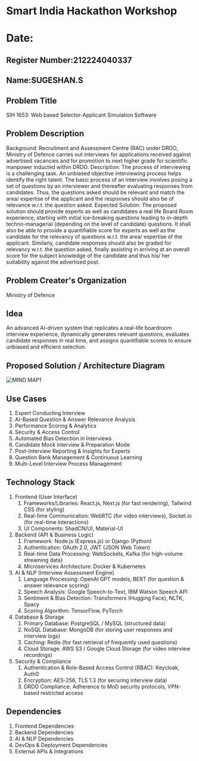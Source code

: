 # Smart India Hackathon Workshop
# Date:
## Register Number:212224040337
## Name:SUGESHAN.S
## Problem Title
SIH 1653: Web based Selector-Applicant Simulation Software
## Problem Description
Background: Recruitment and Assessment Centre (RAC) under DRDO, Ministry of Defence carries out interviews for applications received against advertised vacancies and for promotion to next higher grade for scientific manpower inducted within DRDO. Description: The process of interviewing is a challenging task. An unbiased objective interviewing process helps identify the right talent. The basic process of an interview involves posing a set of questions by an interviewer and thereafter evaluating responses from candidates. Thus, the questions asked should be relevant and match the area/ expertise of the applicant and the responses should also be of relevance w.r.t. the question asked. Expected Solution: The proposed solution should provide experts as well as candidates a real life Board Room experience, starting with initial ice-breaking questions leading to in-depth techno-managerial (depending on the level of candidate) questions. It shall also be able to provide a quantifiable score for experts as well as the candidate for the relevancy of questions w.r.t. the area/ expertise of the applicant. Similarly, candidate responses should also be graded for relevancy w.r.t. the question asked, finally assisting in arriving at an overall score for the subject knowledge of the candidate and thus his/ her suitability against the advertised post.

## Problem Creater's Organization
Ministry of Defence

## Idea

An advanced AI-driven system that replicates a real-life boardroom interview experience, dynamically generates relevant questions, evaluates candidate responses in real time, and assigns quantifiable scores to ensure unbiased and efficient selection.

## Proposed Solution / Architecture Diagram


![MIND MAP1](https://github.com/user-attachments/assets/b24ab4e2-b5c1-4184-80b7-64bae073770a)


## Use Cases

1. Expert Conducting Interview
2. AI-Based Question & Answer Relevance Analysis
3. Performance Scoring & Analytics
4. Security & Access Control
5. Automated Bias Detection in Interviews
6. Candidate Mock Interview & Preparation Mode
7. Post-Interview Reporting & Insights for Experts
8. Question Bank Management & Continuous Learning
9. Multi-Level Interview Process Management


## Technology Stack

1. Frontend (User Interface)
   1. Frameworks/Libraries: React.js, Next.js (for fast rendering), Tailwind CSS (for styling)
   2. Real-time Communication: WebRTC (for video interviews), Socket.io (for real-time interactions)
   3. UI Components: ShadCN/UI, Material-UI
2. Backend (API & Business Logic)
   1. Framework: Node.js (Express.js) or Django (Python)
   2. Authentication: OAuth 2.0, JWT (JSON Web Token)
   3. Real-time Data Processing: WebSockets, Kafka (for high-volume streaming data)
   4. Microservices Architecture: Docker & Kubernetes
4. AI & NLP (Interview Assessment Engine)
   1. Language Processing: OpenAI GPT models, BERT (for question & answer relevance scoring)
   2. Speech Analysis: Google Speech-to-Text, IBM Watson Speech API
   3. Sentiment & Bias Detection: Transformers (Hugging Face), NLTK, Spacy
   4. Scoring Algorithm: TensorFlow, PyTorch
5. Database & Storage
   1. Primary Database: PostgreSQL / MySQL (structured data)
   2. NoSQL Database: MongoDB (for storing user responses and interview logs)
   3. Caching: Redis (for fast retrieval of frequently used questions)
   4. Cloud Storage: AWS S3 / Google Cloud Storage (for video interview recordings)
6. Security & Compliance
   1. Authentication & Role-Based Access Control (RBAC): Keycloak, Auth0
   2. Encryption: AES-256, TLS 1.3 (for securing interview data)
   3. DRDO Compliance: Adherence to MoD security protocols, VPN-based restricted access


## Dependencies

1. Frontend Dependencies
2. Backend Dependencies
3. AI & NLP Dependencies
4. DevOps & Deployment Dependencies
5. External APIs & Integrations
